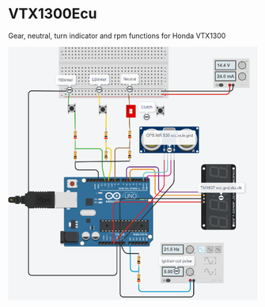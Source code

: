 # VTX1300Ecu
Gear, neutral, turn indicator and rpm functions for Honda VTX1300

![Schematic](./vtxecuconnections.PNG)